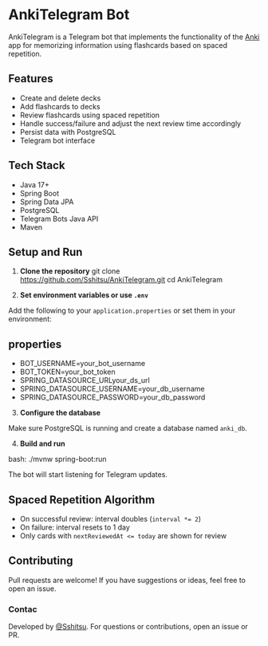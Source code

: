 # AnkiTelegram Bot  

AnkiTelegram is a Telegram bot that implements the functionality of the [Anki](https://apps.ankiweb.net/) app for memorizing information using flashcards based on spaced repetition.
##  Features

-  Create and delete decks
-  Add flashcards to decks
-  Review flashcards using spaced repetition
-  Handle success/failure and adjust the next review time accordingly
-  Persist data with PostgreSQL
-  Telegram bot interface

##  Tech Stack
- Java 17+
- Spring Boot
- Spring Data JPA
- PostgreSQL
- Telegram Bots Java API
- Maven

##  Setup and Run

1. **Clone the repository**
git clone https://github.com/Sshitsu/AnkiTelegram.git
cd AnkiTelegram
 

2. **Set environment variables or use `.env`**

Add the following to your `application.properties` or set them in your environment:

 ## properties
- BOT_USERNAME=your_bot_username
- BOT_TOKEN=your_bot_token
- SPRING_DATASOURCE_URLyour_ds_url
- SPRING_DATASOURCE_USERNAME=your_db_username
- SPRING_DATASOURCE_PASSWORD=your_db_password

 

3. **Configure the database**

Make sure PostgreSQL is running and create a database named `anki_db`.

4. **Build and run**

bash:
./mvnw spring-boot:run
 

The bot will start listening for Telegram updates.

 

## Spaced Repetition Algorithm

* On successful review: interval doubles (`interval *= 2`)
* On failure: interval resets to 1 day
* Only cards with `nextReviewedAt <= today` are shown for review

## Contributing

Pull requests are welcome! If you have suggestions or ideas, feel free to open an issue.


### Contac
Developed by [@Sshitsu](https://github.com/Sshitsu).
For questions or contributions, open an issue or PR.

 
